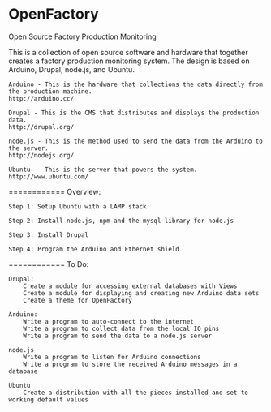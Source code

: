 OpenFactory
===========

Open Source Factory Production Monitoring

This is a collection of open source software and hardware that together creates a factory production monitoring system. The design is based on Arduino, Drupal, node.js, and Ubuntu. 

	Arduino - This is the hardware that collections the data directly from the production machine.
	http://arduino.cc/

	Drupal - This is the CMS that distributes and displays the production data.
	http://drupal.org/

	node.js - This is the method used to send the data from the Arduino to the server.
	http://nodejs.org/

	Ubuntu -  This is the server that powers the system.
	http://www.ubuntu.com/

============
Overview:

	Step 1: Setup Ubuntu with a LAMP stack

	Step 2: Install node.js, npm and the mysql library for node.js

	Step 3: Install Drupal

	Step 4: Program the Arduino and Ethernet shield

============
To Do:

	Drupal:
		Create a module for accessing external databases with Views
		Create a module for displaying and creating new Arduino data sets
		Create a theme for OpenFactory
	
	Arduino:
		Write a program to auto-connect to the internet
		Write a program to collect data from the local IO pins
		Write a program to send the data to a node.js server
		
	node.js
		Write a program to listen for Arduino connections
		Write a program to store the received Arduino messages in a database
		
	Ubuntu
		Create a distribution with all the pieces installed and set to working default values